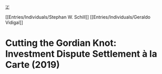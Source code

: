[🇿](zotero://select/library/items/4A8EB9A7)

[[Entries/Individuals/Stephan W. Schill]] [[Entries/Individuals/Geraldo Vidigal]] 
# Cutting the Gordian Knot: Investment Dispute Settlement à la Carte (2019)

